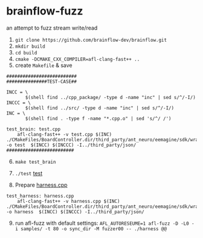 # brainflow-fuzz
an attempt to fuzz stream write/read 

1) `git clone https://github.com/brainflow-dev/brainflow.git`
2) `mkdir build`
3) `cd build`
4) `cmake -DCMAKE_CXX_COMPILER=afl-clang-fast++ ..`
5) create `Makefile` & save

```
##########################
###############TEST-CASE##

INCC = \
       $(shell find ../cpp_package/ -type d -name "inc" | sed s/^/-I/)
INCCC = \
       $(shell find ../src/ -type d -name "inc" | sed s/^/-I/)
INC = \
       $(shell find . -type f -name "*.cpp.o" | sed 's/^/ /')

test_brain: test.cpp
	afl-clang-fast++ -v test.cpp $(INC) ./CMakeFiles/BoardController.dir/third_party/ant_neuro/eemagine/sdk/wrapper.cc.o -o test  $(INCC) $(INCCC) -I../third_party/json/
#########################
```
6) `make test_brain`
7) `./test` [test](./test.cpp)

8) Prepare [harness.cpp](./harness.cpp)

```
test_harness: harness.cpp
	afl-clang-fast++ -v harness.cpp $(INC) ./CMakeFiles/BoardController.dir/third_party/ant_neuro/eemagine/sdk/wrapper.cc.o -o harness  $(INCC) $(INCCC) -I../third_party/json/
```
9) run afl-fuzz with default settings: `AFL_AUTORESEUME=1 afl-fuzz -D -L0 -i samples/ -t 80 -o sync_dir -M fuzzer00 -- ./harness @@`

